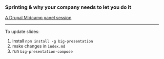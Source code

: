 ### Sprinting & why your company needs to let you do it

[A Drupal Midcamp panel session](https://www.midcamp.org/topic-proposal/sprinting-why-your-company-needs-let-you-do-it)

---
To update slides:

1. install `npm install -g big-presentation`
2. make changes in `index.md`
3. run `big-presentation-compose`
